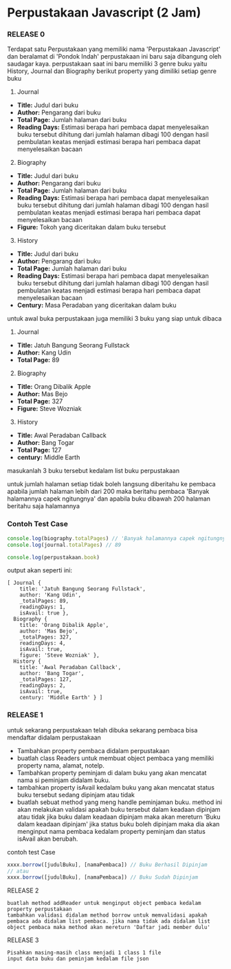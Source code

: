# **Perpustakaan Javascript (2 Jam)**


### RELEASE 0
Terdapat satu Perpustakaan yang memiliki nama 'Perpustakaan Javascript' dan beralamat di 'Pondok Indah' perpustakaan ini baru saja dibangung oleh saudagar kaya. perpustakaan saat ini baru memiliki 3 genre buku yaitu History, Journal dan Biography berikut property yang dimiliki setiap genre buku

1. Journal
  * **Title:** Judul dari buku
  * **Author:** Pengarang dari buku
  * **Total Page:** Jumlah halaman dari buku
  * **Reading Days:** Estimasi berapa hari pembaca dapat menyelesaikan buku tersebut dihitung dari jumlah halaman dibagi 100 dengan hasil pembulatan keatas menjadi estimasi berapa hari pembaca dapat menyelesaikan bacaan

2. Biography
  * **Title:** Judul dari buku
  * **Author:** Pengarang dari buku
  * **Total Page:** Jumlah halaman dari buku
  * **Reading Days:** Estimasi berapa hari pembaca dapat menyelesaikan buku tersebut dihitung dari jumlah halaman dibagi 100 dengan hasil pembulatan keatas menjadi estimasi berapa hari pembaca dapat menyelesaikan bacaan
  * **Figure:** Tokoh yang diceritakan dalam buku tersebut

3. History
  * **Title:** Judul dari buku
  * **Author:** Pengarang dari buku
  * **Total Page:** Jumlah halaman dari buku
  * **Reading Days:** Estimasi berapa hari pembaca dapat menyelesaikan buku tersebut dihitung dari jumlah halaman dibagi 100 dengan hasil pembulatan keatas menjadi estimasi berapa hari pembaca dapat menyelesaikan bacaan
  * **Century:** Masa Peradaban yang diceritakan dalam buku


untuk awal buka perpustakaan juga memiliki 3 buku yang siap untuk dibaca

1. Journal
  * **Title:** Jatuh Bangung Seorang Fullstack
  * **Author:** Kang Udin
  * **Total Page:** 89
2. Biography
  * **Title:** Orang Dibalik Apple
  * **Author:** Mas Bejo
  * **Total Page:** 327
  * **Figure:** Steve Wozniak
3. History
  * **Title:** Awal Peradaban Callback
  * **Author:** Bang Togar
  * **Total Page:** 127
  * **century:** Middle Earth

masukanlah 3 buku tersebut kedalam list buku perpustakaan

untuk jumlah halaman setiap tidak boleh langsung diberitahu ke pembaca apabila jumlah halaman lebih dari 200 maka beritahu pembaca 'Banyak halamannya capek ngitungnya' dan apabila buku dibawah 200 halaman beritahu saja halamannya

### Contoh Test Case
```javascript
console.log(biography.totalPages) // 'Banyak halamannya capek ngitungnya'
console.log(journal.totalPages) // 89
```

```javascript
console.log(perpustakaan.book)
```
output akan seperti ini:
```
[ Journal {
    title: 'Jatuh Bangung Seorang Fullstack',
    author: 'Kang Udin',
    _totalPages: 89,
    readingDays: 1,
    isAvail: true },
  Biography {
    title: 'Orang Dibalik Apple',
    author: 'Mas Bejo',
    _totalPages: 327,
    readingDays: 4,
    isAvail: true,
    figure: 'Steve Wozniak' },
  History {
    title: 'Awal Peradaban Callback',
    author: 'Bang Togar',
    _totalPages: 127,
    readingDays: 2,
    isAvail: true,
    century: 'Middle Earth' } ]
```

### RELEASE 1
untuk sekarang perpustakaan telah dibuka sekarang pembaca bisa mendaftar didalam perpustakaan
  - Tambahkan property pembaca didalam perpustakaan
  - buatlah class Readers untuk membuat object pembaca yang memiliki property nama, alamat, notelp.
  - Tambahkan property peminjam di dalam buku yang akan mencatat nama si peminjam didalam buku.
  - tambahkan property isAvail kedalam buku yang akan mencatat status buku tersebut sedang dipinjam atau tidak
  - buatlah sebuat method yang meng handle peminjaman buku. method ini akan melakukan validasi apakah buku tersebut dalam keadaan dipinjam atau tidak jika buku dalam keadaan dipinjam maka akan mereturn 'Buku dalam keadaan dipinjam' jika status buku boleh dipinjam maka dia akan menginput nama pembaca kedalam property peminjam dan status isAvail akan berubah.

  contoh test Case
  ```javascript
  xxxx.borrow([judulBuku], [namaPembaca]) // Buku Berhasil Dipinjam
  // atau
  xxxx.borrow([judulBuku], [namaPembaca]) // Buku Sudah Dipinjam
  ```

  
RELEASE 2

    buatlah method addReader untuk menginput object pembaca kedalam property perpustakaan
    tambahkan validasi didalam method borrow untuk memvalidasi apakah pembaca ada didalam list pembaca. jika nama tidak ada didalam list object pembaca maka method akan mereturn 'Daftar jadi member dulu'

RELEASE 3

    Pisahkan masing-masih class menjadi 1 class 1 file
    input data buku dan peminjam kedalam file json

